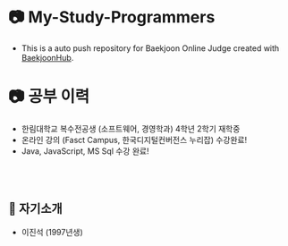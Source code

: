 # 📷 My-Study-Programmers
- This is a auto push repository for Baekjoon Online Judge created with [BaekjoonHub](https://github.com/BaekjoonHub/BaekjoonHub).

# 📷 공부 이력
- 한림대학교 복수전공생 (소프트웨어, 경영학과) 4학년 2학기 재학중
- 온라인 강의 (Fasct Campus, 한국디지털컨버전스 누리잡) 수강완료! <br/>
- Java, JavaScript, MS Sql 수강 완료! <br/>
<br>
<br>

## 📝 자기소개
- 이진석 (1997년생)
<br>
<br>
